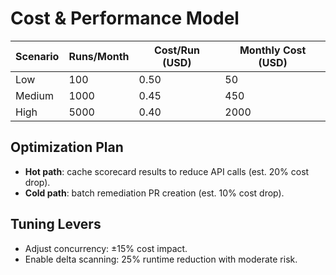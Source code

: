 # Cost & Performance Model

| Scenario | Runs/Month | Cost/Run (USD) | Monthly Cost (USD) |
|---------|------------|----------------|--------------------|
| Low     | 100        | 0.50           | 50                 |
| Medium  | 1000       | 0.45           | 450                |
| High    | 5000       | 0.40           | 2000               |

## Optimization Plan

- **Hot path**: cache scorecard results to reduce API calls (est. 20% cost drop).
- **Cold path**: batch remediation PR creation (est. 10% cost drop).

## Tuning Levers

- Adjust concurrency: ±15% cost impact.
- Enable delta scanning: 25% runtime reduction with moderate risk.
